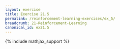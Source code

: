 ```yaml
---
layout: exercise
title: Exercise 21.5
permalink: /reinforcement-learning-exercises/ex_5/
breadcrumb: 21-Reinforcement-Learning
canonical_id: ex21.5
---
```


{% include mathjax_support %}
